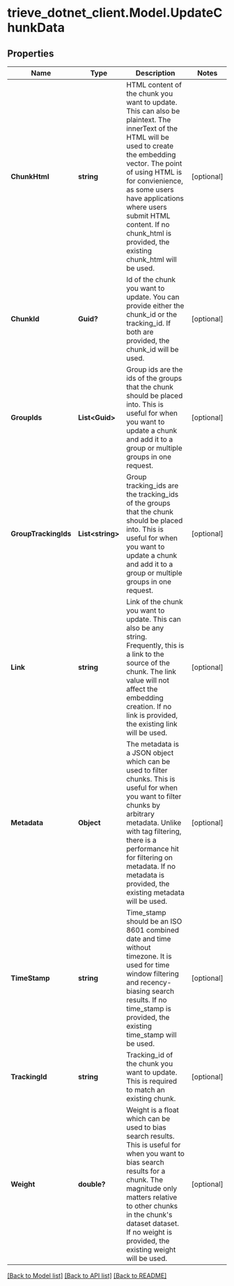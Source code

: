 # trieve_dotnet_client.Model.UpdateChunkData

## Properties

Name | Type | Description | Notes
------------ | ------------- | ------------- | -------------
**ChunkHtml** | **string** | HTML content of the chunk you want to update. This can also be plaintext. The innerText of the HTML will be used to create the embedding vector. The point of using HTML is for convienience, as some users have applications where users submit HTML content. If no chunk_html is provided, the existing chunk_html will be used. | [optional] 
**ChunkId** | **Guid?** | Id of the chunk you want to update. You can provide either the chunk_id or the tracking_id. If both are provided, the chunk_id will be used. | [optional] 
**GroupIds** | **List&lt;Guid&gt;** | Group ids are the ids of the groups that the chunk should be placed into. This is useful for when you want to update a chunk and add it to a group or multiple groups in one request. | [optional] 
**GroupTrackingIds** | **List&lt;string&gt;** | Group tracking_ids are the tracking_ids of the groups that the chunk should be placed into. This is useful for when you want to update a chunk and add it to a group or multiple groups in one request. | [optional] 
**Link** | **string** | Link of the chunk you want to update. This can also be any string. Frequently, this is a link to the source of the chunk. The link value will not affect the embedding creation. If no link is provided, the existing link will be used. | [optional] 
**Metadata** | **Object** | The metadata is a JSON object which can be used to filter chunks. This is useful for when you want to filter chunks by arbitrary metadata. Unlike with tag filtering, there is a performance hit for filtering on metadata. If no metadata is provided, the existing metadata will be used. | [optional] 
**TimeStamp** | **string** | Time_stamp should be an ISO 8601 combined date and time without timezone. It is used for time window filtering and recency-biasing search results. If no time_stamp is provided, the existing time_stamp will be used. | [optional] 
**TrackingId** | **string** | Tracking_id of the chunk you want to update. This is required to match an existing chunk. | [optional] 
**Weight** | **double?** | Weight is a float which can be used to bias search results. This is useful for when you want to bias search results for a chunk. The magnitude only matters relative to other chunks in the chunk&#39;s dataset dataset. If no weight is provided, the existing weight will be used. | [optional] 

[[Back to Model list]](../README.md#documentation-for-models) [[Back to API list]](../README.md#documentation-for-api-endpoints) [[Back to README]](../README.md)

